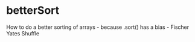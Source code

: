 # betterSort
How to do a better sorting of arrays - because .sort() has a bias - Fischer Yates Shuffle
